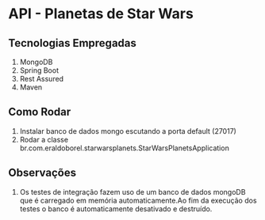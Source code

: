 
# API - Planetas de Star Wars


## Tecnologias Empregadas

1. MongoDB
2. Spring Boot
3. Rest Assured
4. Maven

## Como Rodar

1. Instalar banco de dados mongo escutando a porta default (27017)
2. Rodar a classe br.com.eraldoborel.starwarsplanets.StarWarsPlanetsApplication

## Observações

1. Os testes de integração fazem uso de um banco de dados mongoDB que é carregado em memória automaticamente.Ao fim da execução dos testes o banco é automaticamente desativado e destruído.
